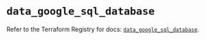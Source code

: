 # `data_google_sql_database`

Refer to the Terraform Registry for docs: [`data_google_sql_database`](https://registry.terraform.io/providers/hashicorp/google/6.50.0/docs/data-sources/sql_database).
